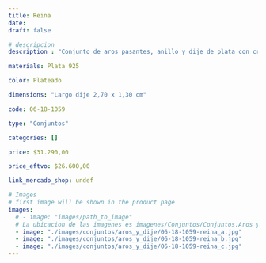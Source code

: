 ```yaml
---
title: Reina
date: 
draft: false

# descripcion
description : "Conjunto de aros pasantes, anillo y dije de plata con cristal y marquesita. Anillo talle 18 mm (diámetro del anillo). Única medida (chequeá bien tu medida)."

materials: Plata 925

color: Plateado

dimensions: "Largo dije 2,70 x 1,30 cm"

code: 06-18-1059

type: "Conjuntos"

categories: []

price: $31.290,00

price_eftvo: $26.600,00

link_mercado_shop: undef

# Images
# first image will be shown in the product page
images:
  # - image: "images/path_to_image"
  # La ubicacion de las imagenes es imagenes/Conjuntos/Conjuntos.Aros y Dije/06-18-1059-reina
  - image: "./images/conjuntos/aros_y_dije/06-18-1059-reina_a.jpg"
  - image: "./images/conjuntos/aros_y_dije/06-18-1059-reina_b.jpg"
  - image: "./images/conjuntos/aros_y_dije/06-18-1059-reina_c.jpg"
---
```

